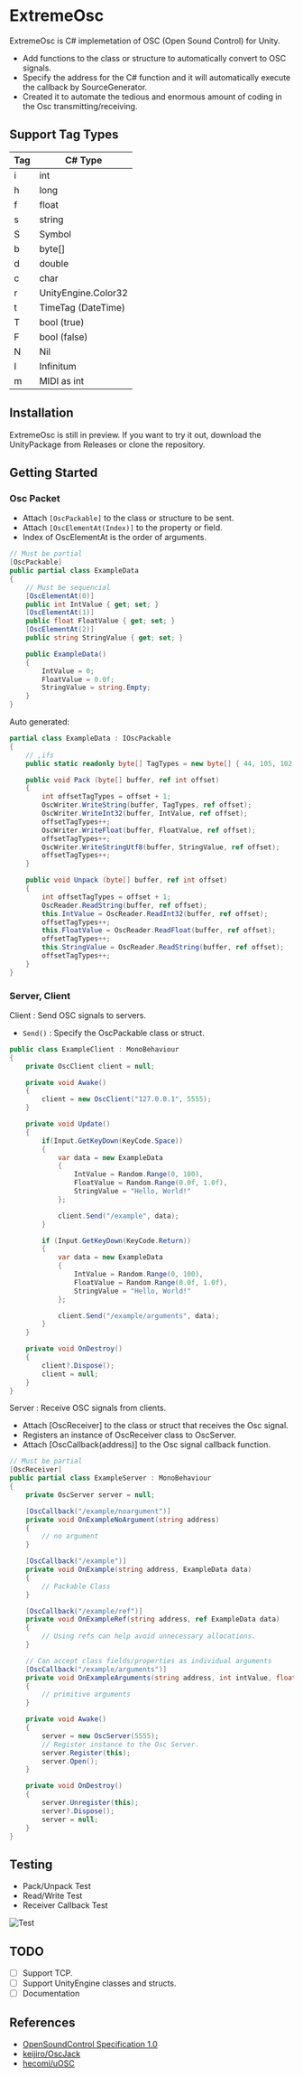 # ExtremeOsc

ExtremeOsc is C# implemetation of OSC (Open Sound Control) for Unity.

- Add functions to the class or structure to automatically convert to OSC signals.
- Specify the address for the C# function and it will automatically execute the callback by SourceGenerator.
- Created it to automate the tedious and enormous amount of coding in the Osc transmitting/receiving.

## Support Tag Types

| Tag | C# Type |
| --- | --- |
| i | int |
| h | long |
| f | float |
| s | string |
| S | Symbol |
| b | byte[] |
| d | double |
| c | char |
| r | UnityEngine.Color32 |
| t | TimeTag (DateTime) |
| T | bool (true) |
| F | bool (false) |
| N | Nil |
| I | Infinitum |
| m | MIDI as int |

## Installation

ExtremeOsc is still in preview. If you want to try it out, download the UnityPackage from Releases or clone the repository.

## Getting Started

### Osc Packet

- Attach `[OscPackable]` to the class or structure to be sent.
- Attach `[OscElementAt(Index)]` to the property or field.
- Index of OscElementAt is the order of arguments.

```cs
// Must be partial
[OscPackable]
public partial class ExampleData
{
    // Must be sequencial
    [OscElementAt(0)]
    public int IntValue { get; set; }
    [OscElementAt(1)]
    public float FloatValue { get; set; }
    [OscElementAt(2)]
    public string StringValue { get; set; }

    public ExampleData()
    {
        IntValue = 0;
        FloatValue = 0.0f;
        StringValue = string.Empty;
    }
}
```

Auto generated: 

```cs
partial class ExampleData : IOscPackable
{
    // ,ifs
    public static readonly byte[] TagTypes = new byte[] { 44, 105, 102, 115 };

    public void Pack (byte[] buffer, ref int offset)
    {
        int offsetTagTypes = offset + 1;
        OscWriter.WriteString(buffer, TagTypes, ref offset);
        OscWriter.WriteInt32(buffer, IntValue, ref offset);
        offsetTagTypes++;
        OscWriter.WriteFloat(buffer, FloatValue, ref offset);
        offsetTagTypes++;
        OscWriter.WriteStringUtf8(buffer, StringValue, ref offset);
        offsetTagTypes++;
    }

    public void Unpack (byte[] buffer, ref int offset)
    {
        int offsetTagTypes = offset + 1;
        OscReader.ReadString(buffer, ref offset);
        this.IntValue = OscReader.ReadInt32(buffer, ref offset);
        offsetTagTypes++;
        this.FloatValue = OscReader.ReadFloat(buffer, ref offset);
        offsetTagTypes++;
        this.StringValue = OscReader.ReadString(buffer, ref offset);
        offsetTagTypes++;
    }
}
```

### Server, Client

Client : Send OSC signals to servers.

- `Send()` : Specify the OscPackable class or struct.

```cs
public class ExampleClient : MonoBehaviour
{
    private OscClient client = null;

    private void Awake()
    {
        client = new OscClient("127.0.0.1", 5555);
    }

    private void Update()
    {
        if(Input.GetKeyDown(KeyCode.Space))
        {
            var data = new ExampleData
            {
                IntValue = Random.Range(0, 100),
                FloatValue = Random.Range(0.0f, 1.0f),
                StringValue = "Hello, World!"
            };

            client.Send("/example", data);
        }

        if (Input.GetKeyDown(KeyCode.Return))
        {
            var data = new ExampleData
            {
                IntValue = Random.Range(0, 100),
                FloatValue = Random.Range(0.0f, 1.0f),
                StringValue = "Hello, World!"
            };

            client.Send("/example/arguments", data);
        }
    }

    private void OnDestroy()
    {
        client?.Dispose();
        client = null;
    }
}
```

Server : Receive OSC signals from clients.

- Attach [OscReceiver] to the class or struct that receives the Osc signal.
- Registers an instance of OscReceiver class to OscServer.
- Attach [OscCallback(address)] to the Osc signal callback function.

```cs
// Must be partial
[OscReceiver]
public partial class ExampleServer : MonoBehaviour
{
    private OscServer server = null;

    [OscCallback("/example/noargument")]
    private void OnExampleNoArgument(string address)
    {
        // no argument
    }

    [OscCallback("/example")]
    private void OnExample(string address, ExampleData data)
    {
        // Packable Class
    }

    [OscCallback("/example/ref")]
    private void OnExampleRef(string address, ref ExampleData data)
    {
        // Using refs can help avoid unnecessary allocations.
    }

    // Can accept class fields/properties as individual arguments
    [OscCallback("/example/arguments")]
    private void OnExampleArguments(string address, int intValue, float floatValue, string stringValue)
    {
        // primitive arguments
    }

    private void Awake()
    {
        server = new OscServer(5555);
        // Register instance to the Osc Server.
        server.Register(this);
        server.Open();
    }

    private void OnDestroy()
    {
        server.Unregister(this);
        server?.Dispose();
        server = null;
    }
}
```

## Testing

- Pack/Unpack Test
- Read/Write Test
- Receiver Callback Test

![Test](./Images/testing.png)

## TODO

- [ ] Support TCP.
- [ ] Support UnityEngine classes and structs.
- [ ] Documentation

## References

- [OpenSoundControl Specification 1.0](https://opensoundcontrol.stanford.edu/spec-1_0.html)
- [keijiro/OscJack](https://github.com/keijiro/OscJack)
- [hecomi/uOSC](https://github.com/hecomi/uOSC)
